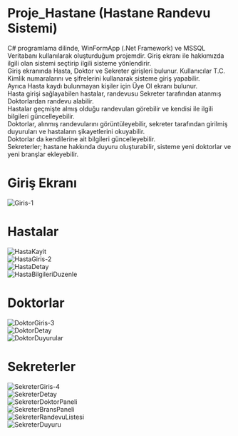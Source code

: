 # Proje_Hastane (Hastane Randevu Sistemi)
C# programlama dilinde, WinFormApp (.Net Framework) ve MSSQL Veritabanı kullanılarak oluşturduğum projemdir. Giriş ekranı ile hakkımızda ilgili olan sistemi seçtirip ilgili sisteme yönlendirir.<br/>
Giriş ekranında Hasta, Doktor ve Sekreter girişleri bulunur. Kullanıcılar T.C. Kimlik numaralarını ve şifrelerini kullanarak sisteme giriş yapabilir.<br/>
Ayrıca Hasta kaydı bulunmayan kişiler için Üye Ol ekranı bulunur.<br/>
Hasta girişi sağlayabilen hastalar, randevusu Sekreter tarafından atanmış Doktorlardan randevu alabilir.<br/>
Hastalar geçmişte almış olduğu randevuları görebilir ve kendisi ile ilgili bilgileri güncelleyebilir.<br/>
Doktorlar, alınmış randevularını görüntüleyebilir, sekreter tarafından girilmiş duyuruları ve hastaların şikayetlerini okuyabilir.<br/>
Doktorlar da kendilerine ait bilgileri güncelleyebilir.<br/>
Sekreterler; hastane hakkında duyuru oluşturabilir, sisteme yeni doktorlar ve yeni branşlar ekleyebilir.<br/>

# Giriş Ekranı 
![Giris-1](https://github.com/user-attachments/assets/b23651f1-6fb8-4014-be8f-8193182287ef) <br/>

# Hastalar
![HastaKayit](https://github.com/user-attachments/assets/e8b90670-2221-4d2a-a5ae-2c7d2f6fd6fb) <br/>
![HastaGiris-2](https://github.com/user-attachments/assets/15fe3a1d-5ad6-4e70-b7f0-1a7729f4db26) <br/>
![HastaDetay](https://github.com/user-attachments/assets/528b66c5-a155-473e-aab5-b26ed4680ba8) <br/>
![HastaBilgileriDuzenle](https://github.com/user-attachments/assets/5f0233a2-ac2c-4881-9d2c-3bdbf0fb9203) <br/>
# Doktorlar

![DoktorGiris-3](https://github.com/user-attachments/assets/0c162188-d47a-4e0e-9603-3a5ada67753e) <br/>
![DoktorDetay](https://github.com/user-attachments/assets/fd34085e-e8ce-43c8-b0b2-66465ca0e008) <br/>
![DoktorDuyurular](https://github.com/user-attachments/assets/433d5719-b8a4-467b-bbf4-a5995dfdb787) <br/>

# Sekreterler
![SekreterGiris-4](https://github.com/user-attachments/assets/5c64dbcb-f194-4045-afc4-46630dfca34c) <br/>
![SekreterDetay](https://github.com/user-attachments/assets/388c76d0-0139-4f8f-b01f-4cb8e3665f81) <br/>
![SekreterDoktorPaneli](https://github.com/user-attachments/assets/d075202d-2c2c-4c06-ac26-74be4d9accdc) <br/>
![SekreterBransPaneli](https://github.com/user-attachments/assets/78f4500f-dc40-4162-bef8-1727a48e4995) <br/>
![SekreterRandevuListesi](https://github.com/user-attachments/assets/46d5080c-9c09-455c-9a2e-adba9478c37f) <br/>
![SekreterDuyuru](https://github.com/user-attachments/assets/e53c70fc-4821-45c4-8a7c-9a5e105ec43a) <br/>
